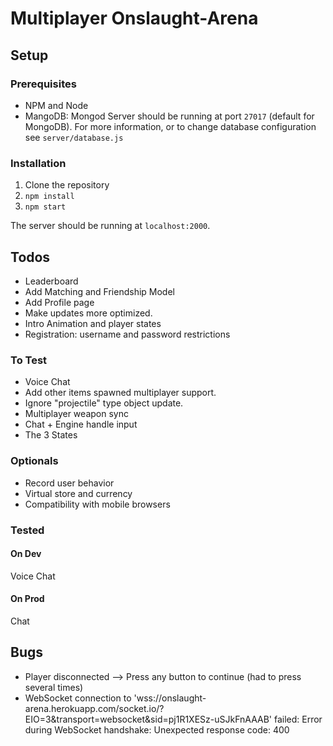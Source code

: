 # Multiplayer Onslaught-Arena

## Setup
### Prerequisites
- NPM and Node
- MangoDB: Mongod Server should be running at port `27017` (default for MongoDB). 
For more information, or to change database configuration see `server/database.js` 

### Installation
1. Clone the repository
2. `npm install`
3. `npm start`

The server should be running at `localhost:2000`.

## Todos
- Leaderboard
- Add Matching and Friendship Model
- Add Profile page
- Make updates more optimized.
- Intro Animation and player states
- Registration: username and password restrictions

### To Test
- Voice Chat 
- Add other items spawned multiplayer support.
- Ignore "projectile" type object update.
- Multiplayer weapon sync
- Chat + Engine handle input
- The 3 States

### Optionals
- Record user behavior
- Virtual store and currency
- Compatibility with mobile browsers

### Tested
#### On Dev
Voice Chat


#### On Prod
Chat

## Bugs
- Player disconnected --> Press any button to continue (had to press several times)
- WebSocket connection to 'wss://onslaught-arena.herokuapp.com/socket.io/?EIO=3&transport=websocket&sid=pj1R1XESz-uSJkFnAAAB' failed: Error during WebSocket handshake: Unexpected response code: 400